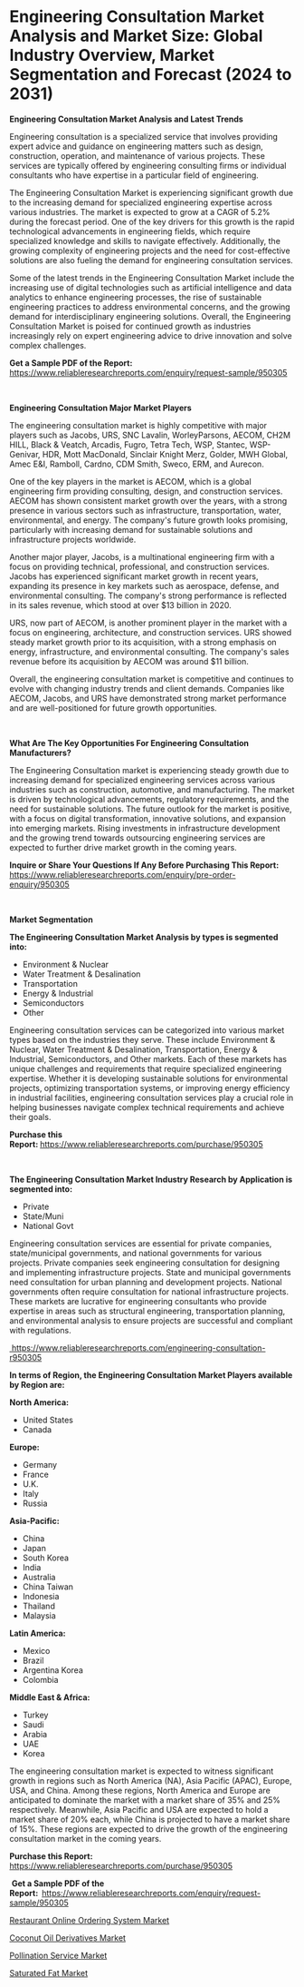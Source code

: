 <p><h1>Engineering Consultation Market Analysis and Market Size: Global Industry Overview, Market Segmentation and Forecast (2024 to 2031)</h1></p><p><strong>Engineering Consultation Market Analysis and Latest Trends</strong></p>
<p><p>Engineering consultation is a specialized service that involves providing expert advice and guidance on engineering matters such as design, construction, operation, and maintenance of various projects. These services are typically offered by engineering consulting firms or individual consultants who have expertise in a particular field of engineering.</p><p>The Engineering Consultation Market is experiencing significant growth due to the increasing demand for specialized engineering expertise across various industries. The market is expected to grow at a CAGR of 5.2% during the forecast period. One of the key drivers for this growth is the rapid technological advancements in engineering fields, which require specialized knowledge and skills to navigate effectively. Additionally, the growing complexity of engineering projects and the need for cost-effective solutions are also fueling the demand for engineering consultation services.</p><p>Some of the latest trends in the Engineering Consultation Market include the increasing use of digital technologies such as artificial intelligence and data analytics to enhance engineering processes, the rise of sustainable engineering practices to address environmental concerns, and the growing demand for interdisciplinary engineering solutions. Overall, the Engineering Consultation Market is poised for continued growth as industries increasingly rely on expert engineering advice to drive innovation and solve complex challenges.</p></p>
<p><strong>Get a Sample PDF of the Report:&nbsp;</strong> <a href="https://www.reliableresearchreports.com/enquiry/request-sample/950305">https://www.reliableresearchreports.com/enquiry/request-sample/950305</a></p>
<p>&nbsp;</p>
<p><strong>Engineering Consultation Major Market Players</strong></p>
<p><p>The engineering consultation market is highly competitive with major players such as Jacobs, URS, SNC Lavalin, WorleyParsons, AECOM, CH2M HILL, Black & Veatch, Arcadis, Fugro, Tetra Tech, WSP, Stantec, WSP-Genivar, HDR, Mott MacDonald, Sinclair Knight Merz, Golder, MWH Global, Amec E&I, Ramboll, Cardno, CDM Smith, Sweco, ERM, and Aurecon.</p><p>One of the key players in the market is AECOM, which is a global engineering firm providing consulting, design, and construction services. AECOM has shown consistent market growth over the years, with a strong presence in various sectors such as infrastructure, transportation, water, environmental, and energy. The company's future growth looks promising, particularly with increasing demand for sustainable solutions and infrastructure projects worldwide.</p><p>Another major player, Jacobs, is a multinational engineering firm with a focus on providing technical, professional, and construction services. Jacobs has experienced significant market growth in recent years, expanding its presence in key markets such as aerospace, defense, and environmental consulting. The company's strong performance is reflected in its sales revenue, which stood at over $13 billion in 2020.</p><p>URS, now part of AECOM, is another prominent player in the market with a focus on engineering, architecture, and construction services. URS showed steady market growth prior to its acquisition, with a strong emphasis on energy, infrastructure, and environmental consulting. The company's sales revenue before its acquisition by AECOM was around $11 billion.</p><p>Overall, the engineering consultation market is competitive and continues to evolve with changing industry trends and client demands. Companies like AECOM, Jacobs, and URS have demonstrated strong market performance and are well-positioned for future growth opportunities.</p></p>
<p>&nbsp;</p>
<p><strong>What Are The Key Opportunities For Engineering Consultation Manufacturers?</strong></p>
<p><p>The Engineering Consultation market is experiencing steady growth due to increasing demand for specialized engineering services across various industries such as construction, automotive, and manufacturing. The market is driven by technological advancements, regulatory requirements, and the need for sustainable solutions. The future outlook for the market is positive, with a focus on digital transformation, innovative solutions, and expansion into emerging markets. Rising investments in infrastructure development and the growing trend towards outsourcing engineering services are expected to further drive market growth in the coming years.</p></p>
<p><strong>Inquire or Share Your Questions If Any Before Purchasing This Report:</strong> <a href="https://www.reliableresearchreports.com/enquiry/pre-order-enquiry/950305">https://www.reliableresearchreports.com/enquiry/pre-order-enquiry/950305</a></p>
<p>&nbsp;</p>
<p><strong>Market Segmentation</strong></p>
<p><strong>The Engineering Consultation Market Analysis by types is segmented into:</strong></p>
<p><ul><li>Environment & Nuclear</li><li>Water Treatment & Desalination</li><li>Transportation</li><li>Energy & Industrial</li><li>Semiconductors</li><li>Other</li></ul></p>
<p><p>Engineering consultation services can be categorized into various market types based on the industries they serve. These include Environment & Nuclear, Water Treatment & Desalination, Transportation, Energy & Industrial, Semiconductors, and Other markets. Each of these markets has unique challenges and requirements that require specialized engineering expertise. Whether it is developing sustainable solutions for environmental projects, optimizing transportation systems, or improving energy efficiency in industrial facilities, engineering consultation services play a crucial role in helping businesses navigate complex technical requirements and achieve their goals.</p></p>
<p><strong>Purchase this Report:&nbsp;</strong><a href="https://www.reliableresearchreports.com/purchase/950305">https://www.reliableresearchreports.com/purchase/950305</a></p>
<p>&nbsp;</p>
<p><strong>The Engineering Consultation Market Industry Research by Application is segmented into:</strong></p>
<p><ul><li>Private</li><li>State/Muni</li><li>National Govt</li></ul></p>
<p><p>Engineering consultation services are essential for private companies, state/municipal governments, and national governments for various projects. Private companies seek engineering consultation for designing and implementing infrastructure projects. State and municipal governments need consultation for urban planning and development projects. National governments often require consultation for national infrastructure projects. These markets are lucrative for engineering consultants who provide expertise in areas such as structural engineering, transportation planning, and environmental analysis to ensure projects are successful and compliant with regulations.</p></p>
<p><a href="https://www.reliableresearchreports.com/engineering-consultation-r950305">&nbsp;https://www.reliableresearchreports.com/engineering-consultation-r950305</a></p>
<p><strong>In terms of Region, the Engineering Consultation Market Players available by Region are:</strong></p>
<p>
    <p> <strong> North America: </strong>
        <ul>
            <li>United States</li>
            <li>Canada</li>
        </ul>
        </p> 
    <p> <strong> Europe: </strong>
        <ul>
            <li>Germany</li>
            <li>France</li>
            <li>U.K.</li>
            <li>Italy</li>
            <li>Russia</li>
        </ul>
        </p> 
    <p> <strong> Asia-Pacific: </strong>
        <ul>
            <li>China</li>
            <li>Japan</li>
            <li>South Korea</li>
            <li>India</li>
            <li>Australia</li>
            <li>China Taiwan</li>
            <li>Indonesia</li>
            <li>Thailand</li>
            <li>Malaysia</li>
        </ul>
        </p> 
    <p> <strong> Latin America: </strong>
        <ul>
            <li>Mexico</li>
            <li>Brazil</li>
            <li>Argentina Korea</li>
            <li>Colombia</li>
        </ul>
        </p> 
    <p> <strong> Middle East & Africa: </strong>
        <ul>
            <li>Turkey</li>
            <li>Saudi</li>
            <li>Arabia</li>
            <li>UAE</li>
            <li>Korea</li>
        </ul>
    </p>
    </p>
<p><p>The engineering consultation market is expected to witness significant growth in regions such as North America (NA), Asia Pacific (APAC), Europe, USA, and China. Among these regions, North America and Europe are anticipated to dominate the market with a market share of 35% and 25% respectively. Meanwhile, Asia Pacific and USA are expected to hold a market share of 20% each, while China is projected to have a market share of 15%. These regions are expected to drive the growth of the engineering consultation market in the coming years.</p></p>
<p><strong>Purchase this Report: </strong><a href="https://www.reliableresearchreports.com/purchase/950305">https://www.reliableresearchreports.com/purchase/950305</a></p>
<p>&nbsp;<strong>Get a Sample PDF of the Report:&nbsp;&nbsp;</strong><a href="https://www.reliableresearchreports.com/enquiry/request-sample/950305">https://www.reliableresearchreports.com/enquiry/request-sample/950305</a></p>
<p><strong></strong></p>
<p><p><a href="https://github.com/gamblestampleyjenny50m5sl6/Market-Research-Report-List-2/blob/main/restaurant-online-ordering-system-market.md">Restaurant Online Ordering System Market</a></p><p><a href="https://www.linkedin.com/pulse/coconut-oil-derivatives-market-trends-analysis-forecasted-period-hvkcc?trackingId=Gk5qqYLTVlaUFvhnG%2B3HVQ%3D%3D">Coconut Oil Derivatives Market</a></p><p><a href="https://github.com/nicholepatriciadoylenwnrjr0/Market-Research-Report-List-2/blob/main/pollination-service-market.md">Pollination Service Market</a></p><p><a href="https://www.linkedin.com/pulse/saturated-fat-market-competitive-analysis-trends-forecast-dytbc?trackingId=OKl%2Fn7bMKHFWXD5GEHNP3A%3D%3D">Saturated Fat Market</a></p></p>